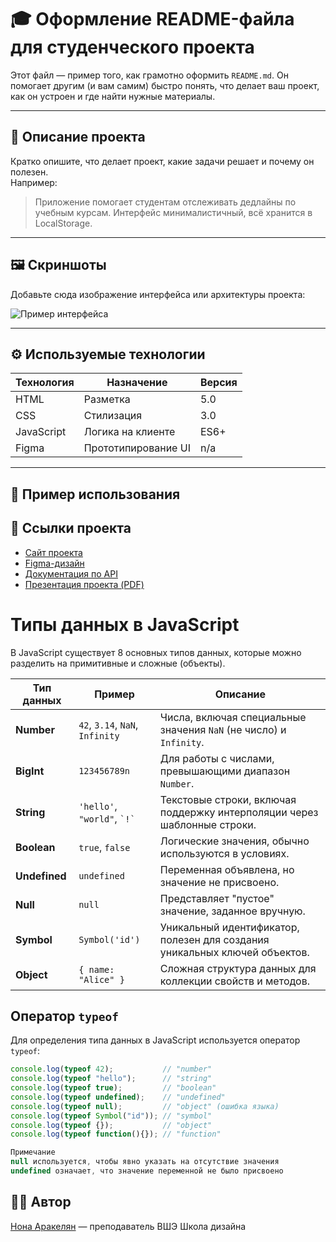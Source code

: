 # 🎓 Оформление README-файла для студенческого проекта

Этот файл — пример того, как грамотно оформить `README.md`. 
Он помогает другим (и вам самим) быстро понять, что делает ваш проект, как он устроен и где найти нужные материалы.

---

## 📖 Описание проекта

Кратко опишите, что делает проект, какие задачи решает и почему он полезен.  
Например:

> Приложение помогает студентам отслеживать дедлайны по учебным курсам. Интерфейс минималистичный, всё хранится в LocalStorage.

---

## 🖼 Скриншоты

Добавьте сюда изображение интерфейса или архитектуры проекта:

![Пример интерфейса](./images/screenshot.png)

---

## ⚙️ Используемые технологии

| Технология    | Назначение               | Версия     |
|---------------|---------------------------|------------|
| HTML          | Разметка                  | 5.0        |
| CSS           | Стилизация                | 3.0        |
| JavaScript    | Логика на клиенте         | ES6+       |
| Figma         | Прототипирование UI       | n/a        |

---

## 📌 Пример использования

## 🔗 Ссылки проекта

- [Сайт проекта](https://example.com)
- [Figma-дизайн](https://www.figma.com/file/xyz123/ProjectName)
- [Документация по API](docs/api.md)
- [Презентация проекта (PDF)](presentation.pdf)




# Типы данных в JavaScript

В JavaScript существует 8 основных типов данных, которые можно разделить на примитивные и сложные (объекты).

| **Тип данных**  | **Пример**                      | **Описание**                                                                      |
|------------------|---------------------------------|----------------------------------------------------------------------------------|
| **Number**       | `42`, `3.14`, `NaN`, `Infinity`| Числа, включая специальные значения `NaN` (не число) и `Infinity`.              |
| **BigInt**       | `123456789n`                   | Для работы с числами, превышающими диапазон `Number`.                           |
| **String**       | `'hello'`, `"world"`, `` `!` ``| Текстовые строки, включая поддержку интерполяции через шаблонные строки.         |
| **Boolean**      | `true`, `false`                | Логические значения, обычно используются в условиях.                            |
| **Undefined**    | `undefined`                   | Переменная объявлена, но значение не присвоено.                                 |
| **Null**         | `null`                        | Представляет "пустое" значение, заданное вручную.                               |
| **Symbol**       | `Symbol('id')`                | Уникальный идентификатор, полезен для создания уникальных ключей объектов.      |
| **Object**       | `{ name: "Alice" }`           | Сложная структура данных для коллекции свойств и методов.                       |

## Оператор `typeof`

Для определения типа данных в JavaScript используется оператор `typeof`:

```javascript
console.log(typeof 42);           // "number"
console.log(typeof "hello");      // "string"
console.log(typeof true);         // "boolean"
console.log(typeof undefined);    // "undefined"
console.log(typeof null);         // "object" (ошибка языка)
console.log(typeof Symbol("id")); // "symbol"
console.log(typeof {});           // "object"
console.log(typeof function(){}); // "function"

Примечание
null используется, чтобы явно указать на отсутствие значения
undefined означает, что значение переменной не было присвоено


```
## 👨‍💻 Автор
[Нона Аракелян](https://github.com/nonitut) — преподаватель ВШЭ Школа дизайна

